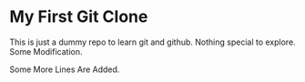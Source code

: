 # My First Git Clone

This is just a dummy repo to learn git and github. Nothing special to explore.
Some Modification.

Some More Lines Are Added.
